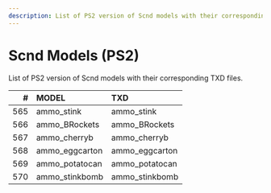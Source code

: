 ```yaml
---
description: List of PS2 version of Scnd models with their corresponding TXD files.
---
```


# Scnd Models (PS2)

List of PS2 version of Scnd models with their corresponding TXD files.

|   # | MODEL          | TXD            |
| --: | :------------- | :------------- |
| 565 | ammo_stink     | ammo_stink     |
| 566 | ammo_BRockets  | ammo_BRockets  |
| 567 | ammo_cherryb   | ammo_cherryb   |
| 568 | ammo_eggcarton | ammo_eggcarton |
| 569 | ammo_potatocan | ammo_potatocan |
| 570 | ammo_stinkbomb | ammo_stinkbomb |
